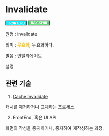# Invalidate
![Frontend](../2TAT1C/Label_Frontend.png)
![Backend](../2TAT1C/Label_Backend.png)

원형 : invalidate

의미  : <span style="color:#FFBF00; font-weight:bold;">무효화</span>, 무효화하다.

발음 : 인밸리에이트

설명

## 관련 기술
1. [Cache Invalidate](https://en.wikipedia.org/wiki/Cache_invalidation
)

캐시를 제거하거나 교체하는 프로세스

2. FrontEnd, 혹은 UI API

화면의 작성을 중지하거나, 중지하여 재작성하는 과정.